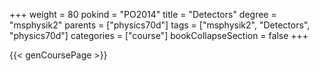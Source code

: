 +++
weight = 80
pokind = "PO2014"
title = "Detectors"
degree = "msphysik2"
parents = ["physics70d"]
tags = ["msphysik2", "Detectors", "physics70d"]
categories = ["course"]
bookCollapseSection = false
+++

{{< genCoursePage >}}
